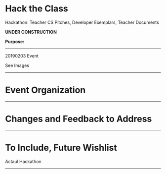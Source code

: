 # Hack the Class
Hackathon: Teacher CS Pitches, Developer Exemplars, Teacher Documents

**UNDER CONSTRUCTION**

**Purpose:**

---

20190203 Event

See Images

---

# Event Organization


---
# Changes and Feedback to Address

---

# To Include, Future Wishlist 

Actaul Hackathon

---
